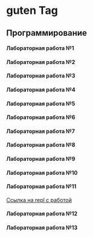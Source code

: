 # guten Tag
## Программирование
#### Лабораторная работа №1
#### Лабораторная работа №2
#### Лабораторная работа №3
#### Лабораторная работа №4
#### Лабораторная работа №5
#### Лабораторная работа №6
#### Лабораторная работа №7
#### Лабораторная работа №8
#### Лабораторная работа №9
#### Лабораторная работа №10
#### Лабораторная работа №11
[Ссылка на repl с работой](https://repl.it/@taniamelnikova/LabRab-3-3-11)
#### Лабораторная работа №12
#### Лабораторная работа №13
